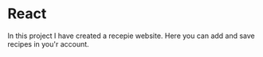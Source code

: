 # React
In this project I have created a recepie website. 
Here you can add and save recipes in you'r account. 
